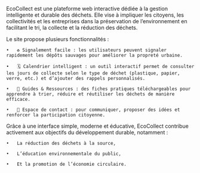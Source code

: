EcoCollect est une plateforme web interactive dédiée à la gestion intelligente et durable des déchets.
Elle vise à impliquer les citoyens, les collectivités et les entreprises dans la préservation de l’environnement en facilitant le tri, la collecte et la réduction des déchets.

Le site propose plusieurs fonctionnalités :

	•	♻️ Signalement facile : les utilisateurs peuvent signaler rapidement les dépôts sauvages pour améliorer la propreté urbaine.
	
	•	🗓️ Calendrier intelligent : un outil interactif permet de consulter les jours de collecte selon le type de déchet (plastique, papier, verre, etc.) et d’ajouter des rappels personnalisés.
	
	•	📘 Guides & Ressources : des fiches pratiques téléchargeables pour apprendre à trier, réduire et réutiliser les déchets de manière efficace.
	
	•	💬 Espace de contact : pour communiquer, proposer des idées et renforcer la participation citoyenne.

Grâce à une interface simple, moderne et éducative, EcoCollect contribue activement aux objectifs du développement durable, notamment :

	•	La réduction des déchets à la source,
	
	•	L’éducation environnementale du public,
	
	•	Et la promotion de l’économie circulaire.
